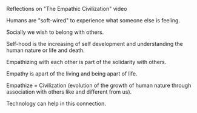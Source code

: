 Reflections on "The Empathic Civilization" video

Humans are "soft-wired" to experience what someone else is feeling.

Socially we wish to belong with others.

Self-hood is the increasing of self development and understanding the human nature or life and death.

Empathizing with each other is part of the solidarity with others.

Empathy is apart of the living and being apart of life.

Empathize = Civilization (evolution of the growth of human nature through association with others like and different from us).

Technology can help in this connection.
